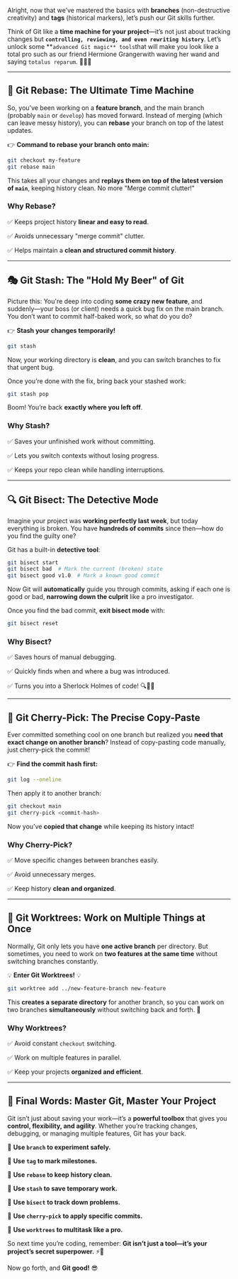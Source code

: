 Alright, now that we’ve mastered the basics with **branches** (non-destructive creativity) and **tags** (historical markers), let’s push our Git skills further.

Think of Git like a **time machine for your project**—it’s not just about tracking changes but **`controlling, reviewing, and even rewriting history`**. Let’s unlock some **`advanced Git magic** tools`that will make you look like a total pro such as our friend Hermione Grangerwith waving her wand and saying `totalus reparum`. 🧙‍♂️✨

---

## **🔄 Git Rebase: The Ultimate Time Machine**

So, you’ve been working on a **feature branch**, and the main branch (probably `main` or `develop`) has moved forward. Instead of merging (which can leave messy history), you can **rebase** your branch on top of the latest updates.

👉 **Command to rebase your branch onto main:**

```bash
git checkout my-feature
git rebase main
```

This takes all your changes and **replays them on top of the latest version of `main`**, keeping history clean. No more "Merge commit clutter!"

### **Why Rebase?**

✅ Keeps project history **linear and easy to read**.

✅ Avoids unnecessary "merge commit" clutter.

✅ Helps maintain a **clean and structured commit history**.

---

## **🎭 Git Stash: The "Hold My Beer" of Git**

Picture this: You're deep into coding **some crazy new feature**, and suddenly—your boss (or client) needs a quick bug fix on the main branch. You don’t want to commit half-baked work, so what do you do?

👉 **Stash your changes temporarily!**

```bash
git stash
```

Now, your working directory is **clean**, and you can switch branches to fix that urgent bug.

Once you’re done with the fix, bring back your stashed work:

```bash
git stash pop
```

Boom! You’re back **exactly where you left off**.

### **Why Stash?**

✅ Saves your unfinished work without committing.

✅ Lets you switch contexts without losing progress.

✅ Keeps your repo clean while handling interruptions.

---

## **🔍 Git Bisect: The Detective Mode**

Imagine your project was **working perfectly last week**, but today everything is broken. You have **hundreds of commits** since then—how do you find the guilty one?

Git has a built-in **detective tool**:

```bash
git bisect start
git bisect bad  # Mark the current (broken) state
git bisect good v1.0  # Mark a known good commit
```

Now Git will **automatically** guide you through commits, asking if each one is good or bad, **narrowing down the culprit** like a pro investigator.

Once you find the bad commit, **exit bisect mode** with:

```bash
git bisect reset
```

### **Why Bisect?**

✅ Saves hours of manual debugging.

✅ Quickly finds when and where a bug was introduced.

✅ Turns you into a Sherlock Holmes of code! 🔍🕵️‍♂️

---

## **📝 Git Cherry-Pick: The Precise Copy-Paste**

Ever committed something cool on one branch but realized you **need that exact change on another branch**? Instead of copy-pasting code manually, just cherry-pick the commit!

👉 **Find the commit hash first:**

```bash
git log --oneline
```

Then apply it to another branch:

```bash
git checkout main
git cherry-pick <commit-hash>
```

Now you’ve **copied that change** while keeping its history intact!

### **Why Cherry-Pick?**

✅ Move specific changes between branches easily.

✅ Avoid unnecessary merges.

✅ Keep history **clean and organized**.

---

## **🚢 Git Worktrees: Work on Multiple Things at Once**

Normally, Git only lets you have **one active branch** per directory. But sometimes, you need to work on **two features at the same time** without switching branches constantly.

💡 **Enter Git Worktrees!** 💡

```bash
git worktree add ../new-feature-branch new-feature
```

This **creates a separate directory** for another branch, so you can work on two branches **simultaneously** without switching back and forth. 🚀

### **Why Worktrees?**

✅ Avoid constant `checkout` switching.

✅ Work on multiple features in parallel.

✅ Keep your projects **organized and efficient**.

---

## **📌 Final Words: Master Git, Master Your Project**

Git isn’t just about saving your work—it’s a **powerful toolbox** that gives you **control, flexibility, and agility**. Whether you’re tracking changes, debugging, or managing multiple features, Git has your back.

🔹 **Use `branch` to experiment safely.**

🔹 **Use `tag` to mark milestones.**

🔹 **Use `rebase` to keep history clean.**

🔹 **Use `stash` to save temporary work.**

🔹 **Use `bisect` to track down problems.**

🔹 **Use `cherry-pick` to apply specific commits.**

🔹 **Use `worktrees` to multitask like a pro.**

So next time you’re coding, remember: **Git isn’t just a tool—it’s your project’s secret superpower.** ⚡🚀

Now go forth, and **Git good!** 😎